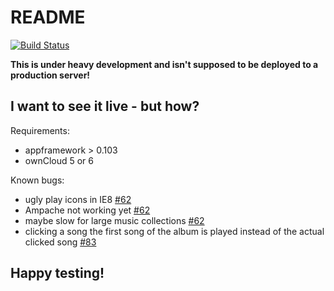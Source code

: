 README
======

[![Build Status](https://secure.travis-ci.org/owncloud/music.png)](http://travis-ci.org/owncloud/music)

**This is under heavy development and isn't supposed to be deployed to a production server!**

I want to see it live - but how?
--------------------------------

Requirements:

 * appframework > 0.103
 * ownCloud 5 or 6

Known bugs:

 * ugly play icons in IE8 [#62](https://github.com/owncloud/music/issues/62)
 * Ampache not working yet [#62](https://github.com/owncloud/music/issues/62)
 * maybe slow for large music collections [#62](https://github.com/owncloud/music/issues/62)
 * clicking a song the first song of the album is played instead of the actual clicked song [#83](https://github.com/owncloud/music/issues/83)

Happy testing!
--------------